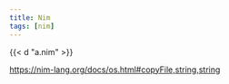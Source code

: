 ```yaml
---
title: Nim
tags: [nim]
---
```


{{< d "a.nim" >}}

<https://nim-lang.org/docs/os.html#copyFile,string,string>
